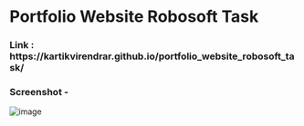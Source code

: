 <h1>Portfolio Website Robosoft Task</h1>

<h3>Link : https://kartikvirendrar.github.io/portfolio_website_robosoft_task/</h3>

<h3>Screenshot - </h3>

![image](https://user-images.githubusercontent.com/88619994/171622196-13c975e4-7898-4885-ba99-c37a7e5b5ffa.png)
